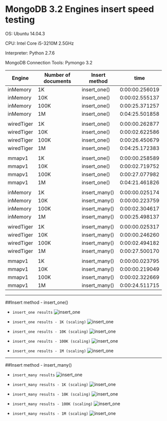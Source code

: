 # MongoDB 3.2 Engines insert speed testing

OS: Ubuntu 14.04.3

CPU: Intel Core i5-3210M 2.5GHz

Interpreter: Python 2.7.6

MongoDB Connection Tools: Pymongo 3.2


| Engine      | Number of documents | Insert method      | time           |
| ----------- | ------------------- | ------------------ | -------------- |
| inMemory    | 1K                  | insert_one()       | 0:00:00.256019 |
| inMemory    | 10K                 | insert_one()       | 0:00:02.555137 |
| inMemory    | 100K                | insert_one()       | 0:00:25.371257 |
| inMemory    | 1M                  | insert_one()       | 0:04:25.501858 |
|             |                     |                    |                |
| wiredTiger  | 1K                  | insert_one()       | 0:00:00.262877 |
| wiredTiger  | 10K                 | insert_one()       | 0:00:02.622586 |
| wiredTiger  | 100K                | insert_one()       | 0:00:26.450679 |
| wiredTiger  | 1M                  | insert_one()       | 0:04:25.172383 |
|             |                     |                    |                |
| mmapv1      | 1K                  | insert_one()       | 0:00:00.258589 |
| mmapv1      | 10K                 | insert_one()       | 0:00:02.719752 |
| mmapv1      | 100K                | insert_one()       | 0:00:27.077982 |
| mmapv1      | 1M                  | insert_one()       | 0:04:21.461826 |
|             |                     |                    |                |
| inMemory    | 1K                  | insert_many()      | 0:00:00.025174 |
| inMemory    | 10K                 | insert_many()      | 0:00:00.223759 |
| inMemory    | 100K                | insert_many()      | 0:00:02.304617 |
| inMemory    | 1M                  | insert_many()      | 0:00:25.498137 |
|             |                     |                    |                |
| wiredTiger  | 1K                  | insert_many()      | 0:00:00.025317 |
| wiredTiger  | 10K                 | insert_many()      | 0:00:00.246260 |
| wiredTiger  | 100K                | insert_many()      | 0:00:02.494182 |
| wiredTiger  | 1M                  | insert_many()      | 0:00:27.500170 |
|             |                     |                    |                |
| mmapv1      | 1K                  | insert_many()      | 0:00:00.023795 |
| mmapv1      | 10K                 | insert_many()      | 0:00:00.219049 |
| mmapv1      | 100K                | insert_many()      | 0:00:02.322669 |
| mmapv1      | 1M                  | insert_many()      | 0:00:24.511715 |


***

##Insert method - insert_one()

- `insert_one results`
![insert_one](https://raw.github.com/athlonUA/MongoDBEnginesTests/master/img/insertProcess/insert_one.png)

- `insert_one results - 1K (scaling)`
![insert_one](https://raw.github.com/athlonUA/MongoDBEnginesTests/master/img/insertProcess/insert_one_1K.png)

- `insert_one results - 10K (scaling)`
![insert_one](https://raw.github.com/athlonUA/MongoDBEnginesTests/master/img/insertProcess/insert_one_10K.png)

- `insert_one results - 100K (scaling)`
![insert_one](https://raw.github.com/athlonUA/MongoDBEnginesTests/master/img/insertProcess/insert_one_100K.png)

- `insert_one results - 1M (scaling)`
![insert_one](https://raw.github.com/athlonUA/MongoDBEnginesTests/master/img/insertProcess/insert_one_1M.png)

***

##Insert method - insert_many()

- `insert_many results`
![insert_one](https://raw.github.com/athlonUA/MongoDBEnginesTests/master/img/insertProcess/insert_many.png)

- `insert_many results - 1K (scaling)`
![insert_one](https://raw.github.com/athlonUA/MongoDBEnginesTests/master/img/insertProcess/insert_many_1K.png)

- `insert_many results - 10K (scaling)`
![insert_one](https://raw.github.com/athlonUA/MongoDBEnginesTests/master/img/insertProcess/insert_many_10K.png)

- `insert_many results - 100K (scaling)`
![insert_one](https://raw.github.com/athlonUA/MongoDBEnginesTests/master/img/insertProcess/insert_many_100K.png)

- `insert_many results - 1M (scaling)`
![insert_one](https://raw.github.com/athlonUA/MongoDBEnginesTests/master/img/insertProcess/insert_many_1M.png)
